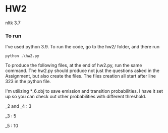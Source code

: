 
# HW2
nltk                          3.7

### To run
I've used python 3.9. To run the code, go to the hw2/ folder, and there run 
```
python .\hw2.py
```

To produce the following files, at the end of hw2.py, run the same command. The hw2.py should produce not just the questions asked in the Assignment, but also create the files. The files creation all start after line 323 in the python file. 

I'm utilizing *_6.obj to save emission and transition probabilities. I have it set up so you can check out other probabilities with different threshold. 

_2 and _4 : 3

_3 : 5

_5 : 10